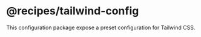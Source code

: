 # @recipes/tailwind-config

This configuration package expose a preset configuration for Tailwind CSS.